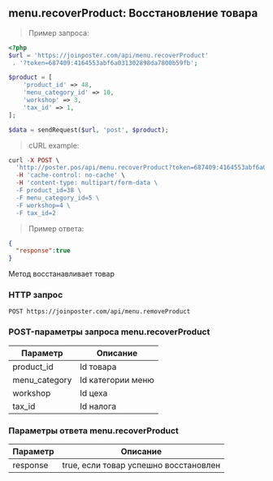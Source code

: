 ## menu.recoverProduct: Восстановление товара

> Пример запроса:

```php
<?php
$url = 'https://joinposter.com/api/menu.recoverProduct'
 . '?token=687409:4164553abf6a031302898da7800b59fb';

$product = [
    'product_id' => 48,
    'menu_category_id' => 10,
    'workshop' => 3,
    'tax_id' => 1,
];

$data = sendRequest($url, 'post', $product);
```

> cURL example:

```php
curl -X POST \
  'http://poster.pos/api/menu.recoverProduct?token=687409:4164553abf6a031302898da7800b59fb' \
  -H 'cache-control: no-cache' \
  -H 'content-type: multipart/form-data \
  -F product_id=38 \
  -F menu_category_id=5 \
  -F workshop=4 \
  -F tax_id=2

```

> Пример ответа:

```json
{  
  "response":true
}
```

Метод восстанавливает товар

### HTTP запрос

`POST https://joinposter.com/api/menu.removeProduct`

### POST-параметры запроса menu.recoverProduct

Параметр | Описание
-------- | --------
product_id | Id товара
menu_category | Id категории меню
workshop | Id цеха
tax_id | Id налога

### Параметры ответа menu.recoverProduct

Параметр | Описание
-------- | --------
response | true, если товар успешно восстановлен
